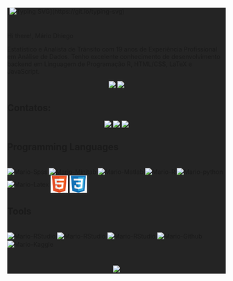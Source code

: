 
<div style="background-color: #242424;">
            
  [![Typing SVG](https://readme-typing-svg.herokuapp.com/?color=FF0000&size=35&center=true&vCenter=true&width=1000&lines=Olá.Sou+Mário+Diego;Um+desenvolvedor+em+desenvolvimento;)](https://git.io/typing-svg)

# 
Hi there!, Mário Dhiego 

Estatístico e Analista de Trânsito com 19 anos de Experiência Profissional em Análise de Dados. Tenho excelente conhecimento de desenvolvimento backend em Linguagem de Programação R, HTML/CSS, LaTeX e JavaScript.

<p align='center'>
   <a href="https://github-readme-stats.vercel.app/api?username=MarioDhiego&show_icons=true&count_private=true">
       <img height= 180 src="https://github-readme-stats.vercel.app/api?username=MarioDhiego&show_icons=true&count_private=true"/></a>
   <a href="https://github.com/MarioDhiego/github-readme-stats">
       <img height= 180 src="https://github-readme-stats.vercel.app/api/top-langs/?username=MarioDhiego&layout=compact"/></a>
</p>

## Contatos:

<div>
<p align='center'>
<a href="https://instagram.com/dhiego_valente/" target="_blank"><img loading="lazy" src="https://img.shields.io/badge/-Instagram-%23E4405F?style=for-the-badge&logo=instagram&logoColor=white" target="_blank"></a>
<a href = "mailto:diego.vatente@gmail.com"><img loading="lazy" src="https://img.shields.io/badge/Gmail-D14836?style=for-the-badge&logo=gmail&logoColor=white" target="_blank"></a>
<a href="https://br.linkedin.com/in/mario-diego-rocha-valente-6bb892254/" target="_blank"><img loading="lazy" src="https://img.shields.io/badge/-LinkedIn-%230077B5?style=for-the-badge&logo=linkedin&logoColor=white" target="_blank"></a>   
</p>
</div>


## Programming Languages

<div style="display: inline_block"><br>
<img align="center" alt="Mario-Spss" height="40" width="40" src="https://cdn.jsdelivr.net/gh/devicons/devicon/icons/spss/spss-plain.svg"/>
<img align="center" alt="Mario-Minitab" height="40" width="40" src="https://cdn.jsdelivr.net/gh/devicons/devicon/icons/minitab/minitab-original.svg"/>
<img align="center" alt="Mario-Matlab" height="40" width="40" src="https://cdn.jsdelivr.net/gh/devicons/devicon/icons/matlab/matlab-original.svg"/>
<img align="center" alt="Mario-R" height="40" width="40" src="https://cdn.jsdelivr.net/gh/devicons/devicon/icons/r/r-original.svg"/>
<img align="center" alt="Mario-python" height="40" width="40" src="https://cdn.jsdelivr.net/gh/devicons/devicon/icons/python/python-original-wordmark.svg"/>
<img align="center" alt="Mario-Latex" height="40" width="40" src="https://cdn.jsdelivr.net/gh/devicons/devicon/icons/latex/latex-original.svg"/>
<img align="center" alt="Mario-HTML" height="40" width="40" src="https://raw.githubusercontent.com/devicons/devicon/master/icons/html5/html5-original.svg"/>
<img align="center" alt="Mario-CSS" height="40" width="40" src="https://raw.githubusercontent.com/devicons/devicon/master/icons/css3/css3-original.svg"/>
</div>

 ## Tools
 
<div style="display: inline_block"><br>
<img align="center" alt="Mario-RStudio" height="40" width="40" src="https://cdn.jsdelivr.net/gh/devicons/devicon/icons/rstudio/rstudio-original.svg"/>
 <img align="center" alt="Mario-RStudio" height="40" width="40" src="https://cdn.jsdelivr.net/gh/devicons/devicon/icons/vscode/vscode-original-wordmark.svg" />
<img align="center" alt="Mario-RStudio" height="40" width="40" src="https://cdn.jsdelivr.net/gh/devicons/devicon/icons/jupyter/jupyter-original-wordmark.svg" />
 <img align="center" alt="Mario-Github" height="40" width="40" src="https://cdn.jsdelivr.net/gh/devicons/devicon/icons/github/github-original-wordmark.svg" />
<img align="center" alt="Mario-Kaggle" height="40" width="40" src="https://cdn.jsdelivr.net/gh/devicons/devicon/icons/kaggle/kaggle-original-wordmark.svg" />
  
   ##



<div align="center" style="margin: 40px 0">
   <a href="https://github.com/MarioDhiego/github-profile-views-counter">
       <img width="175px" src="https://komarev.com/ghpvc/?username=MarioDhiego&color=DE002D">
   </a>
</div>










